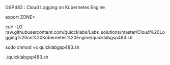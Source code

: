 GSP483 : Cloud Logging on Kubernetes Engine 

export ZONE=

curl -LO raw.githubusercontent.com/quiccklabs/Labs_solutions/master/Cloud%20Logging%20on%20Kubernetes%20Engine/quicklabgsp483.sh

sudo chmod +x quicklabgsp483.sh

./quicklabgsp483.sh
